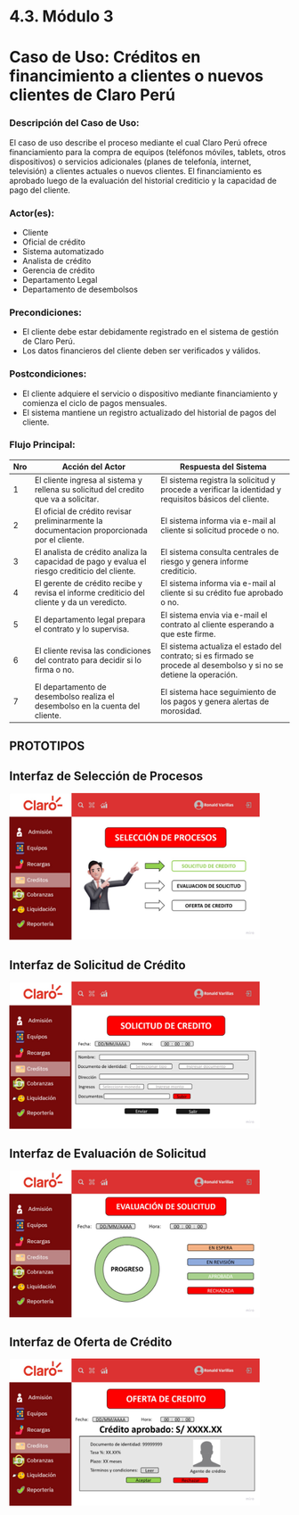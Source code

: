 # 4.3. Módulo 3

# Caso de Uso: Créditos en financimiento a clientes o nuevos clientes de Claro Perú

### Descripción del Caso de Uso:
El caso de uso describe el proceso mediante el cual Claro Perú ofrece financiamiento para la compra de equipos (teléfonos móviles, tablets, otros dispositivos) o servicios adicionales (planes de telefonía, internet, televisión) a clientes actuales o nuevos clientes. El financiamiento es aprobado luego de la evaluación del historial crediticio y la capacidad de pago del cliente.

### Actor(es):
- Cliente
- Oficial de crédito
- Sistema automatizado
- Analista de crédito
- Gerencia de crédito
- Departamento Legal
- Departamento de desembolsos

### Precondiciones:
- El cliente debe estar debidamente registrado en el sistema de gestión de Claro Perú.
- Los datos financieros del cliente deben ser verificados y válidos.

### Postcondiciones:
- El cliente adquiere el servicio o dispositivo mediante financiamiento y comienza el ciclo de pagos mensuales.
- El sistema mantiene un registro actualizado del historial de pagos del cliente.

### Flujo Principal:

| Nro | Acción del Actor | Respuesta del Sistema |
|-----|------------------|-----------------------|
| 1   | El cliente ingresa al sistema y rellena su solicitud del credito que va a solicitar. | El sistema registra la solicitud y procede a verificar la identidad y requisitos básicos del cliente. |
| 2   | El oficial de crédito revisar preliminarmente la documentacion proporcionada por el cliente. | El sistema informa via e-mail al cliente si solicitud procede o no. |
| 3   | El analista de crédito analiza la capacidad de pago y evalua el riesgo crediticio del cliente. | El sistema consulta centrales de riesgo y genera informe crediticio. |
| 4   | El gerente de crédito recibe y revisa el informe crediticio del cliente y da un veredicto. | El sistema informa via e-mail al cliente si su crédito fue aprobado o no. |
| 5   | El departamento legal prepara el contrato y lo supervisa. | El sistema envia via e-mail el contrato al cliente esperando a que este firme. |
| 6   | El cliente revisa las condiciones del contrato para decidir si lo firma o no. | El sistema actualiza el estado del contrato; si es firmado se procede al desembolso y si no se detiene la operación. |
| 7   | El departamento de desembolso realiza el desembolso en la cuenta del cliente. | El sistema hace seguimiento de los pagos y genera alertas de morosidad. |

## PROTOTIPOS 

## **Interfaz de Selección de Procesos**
<div align="center">
<a>
    <img src="https://github.com/fiis-bd242/bd242-grupo6/blob/main/src/Seleccion%20de%20procesos%20-%20creditos%20en%20financiamiento.jpeg?raw=true" alt="Logo" width="450" style=" padding-right: 120px;"> 
</a>
</div>

## **Interfaz de Solicitud de Crédito**
<div align="center">
<a>
    <img src="https://github.com/fiis-bd242/bd242-grupo6/blob/main/src/Solicitud%20de%20credito%20-%20creditos%20en%20financiamiento.jpeg?raw=true" alt="Logo" width="450" style=" padding-right: 120px;">
</a>
</div>

## **Interfaz de Evaluación de Solicitud**
<div align="center">
<a>
    <img src="https://github.com/fiis-bd242/bd242-grupo6/blob/main/src/Evaluacion%20de%20solicitud%20-%20creditos%20en%20financiamiento.jpeg?raw=true" alt="Logo" width="450" style=" padding-right: 120px;">
</a>
</div>

## **Interfaz de Oferta de Crédito**
<div align="center">
<a>
    <img src="https://github.com/fiis-bd242/bd242-grupo6/blob/main/src/Oferta%20de%20credito%20-%20creditos%20en%20financiamiento.jpeg?raw=true" alt="Logo" width="450" style=" padding-right: 120px;">
</a>
</div>